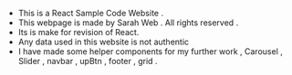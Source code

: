 - This is a React Sample Code Website .
- This webpage is made by Sarah Web . All rights reserved .
- Its is make for revision of React.
- Any data used in this website is not authentic
- I have made some helper components for my further work , Carousel , Slider , navbar , upBtn , footer , grid .